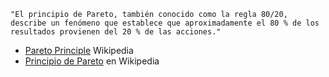     "El principio de Pareto, también conocido como la regla 80/20, describe un fenómeno que establece que aproximadamente el 80 % de los resultados provienen del 20 % de las acciones."
* [Pareto Principle](https://en.wikipedia.org/wiki/Pareto_principle) Wikipedia
* [Principio de Pareto](https://es.wikipedia.org/wiki/Principio_de_Pareto) en Wikipedia
